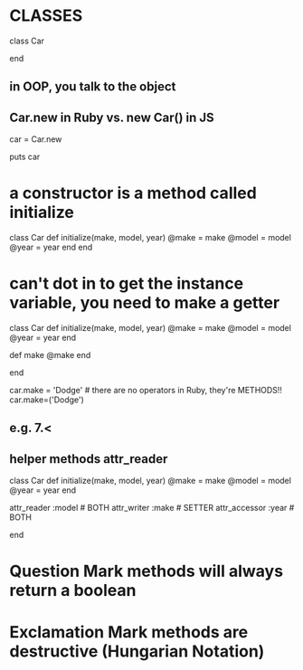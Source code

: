 # CLASSES

class Car

end



## in OOP, you talk to the object
## Car.new in Ruby vs. new Car() in JS

car = Car.new

puts car


# a constructor is a method called initialize

class Car
  def initialize(make, model, year)
    @make = make
    @model = model
    @year = year
  end
end

# can't dot in to get the instance variable, you need to make a getter

class Car
  def initialize(make, model, year)
    @make = make
    @model = model
    @year = year
  end

  def make
    @make
  end

end


car.make = 'Dodge' # there are no operators in Ruby, they're METHODS!!
car.make=('Dodge')

## e.g. 7.< 

## helper methods attr_reader

class Car
  def initialize(make, model, year)
    @make = make
    @model = model
    @year = year
  end

  attr_reader :model  # BOTH
  attr_writer :make   # SETTER
  attr_accessor :year # BOTH

end

# Question Mark methods will always return a boolean
# Exclamation Mark methods are destructive (Hungarian Notation)

